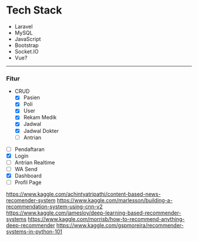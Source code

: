 # Tech Stack

- Laravel
- MySQL
- JavaScript
- Bootstrap
- Socket.IO
- Vue?
--------------------

### Fitur
- CRUD
  - [x] Pasien
  - [x] Poli
  - [x] User
  - [x] Rekam Medik
  - [x] Jadwal
  - [x] Jadwal Dokter
  - [ ] Antrian
- [ ] Pendaftaran
- [x] Login
- [ ] Antrian Realtime
- [ ] WA Send
- [x] Dashboard
- [ ] Profil Page

https://www.kaggle.com/achintyatripathi/content-based-news-recomender-system
https://www.kaggle.com/marlesson/building-a-recommendation-system-using-cnn-v2
https://www.kaggle.com/jamesloy/deep-learning-based-recommender-systems
https://www.kaggle.com/morrisb/how-to-recommend-anything-deep-recommender
https://www.kaggle.com/gspmoreira/recommender-systems-in-python-101


